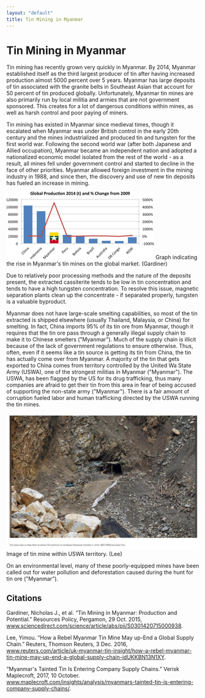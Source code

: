 ```yaml
---
layout: "default"
title: Tin Mining in Myanmar
---
```

# Tin Mining in Myanmar
Tin mining has recently grown very quickly in Myanmar. By 2014, Myanmar established itself as the third largest producer of tin after having increased production almost 5000 percent over 5 years. Myanmar has large deposits of tin associated with the granite belts in Southeast Asian that account for 50 percent of tin produced globally. Unfortunately, Myanmar tin mines are also primarily run by local militia and armies that are not government sponsored. This creates for a lot of dangerous conditions within mines, as well as harsh control and poor paying of miners.

Tin mining has existed in Myanmar since medieval times, though it escalated when Myanmar was under British control in the early 20th century and the mines industrialized and produced tin and tungsten for the first world war. Following the second world war (after both Japanese and Allied occupation), Myanmar became an independent nation and adopted a nationalized economic model isolated from the rest of the world - as a result, all mines fell under government control and started to decline in the face of other  priorities. Myanmar allowed foreign investment in the mining industry in 1988, and since then, the discovery and use of new tin deposits has fueled an increase in mining. 

![Uptake in Myanmar Tin Mining](images/myanmarstat.jpg) 
Graph indicating the rise in Myanmar's tin mines on the global market. (Gardiner)

Due to relatively poor processing methods and the nature of the deposits present, the extracted cassiterite tends to be low in tin concentration and tends to have a high tungsten concentration. To resolve this issue, magnetic separation plants clean up the concentrate - if separated properly, tungsten is a valuable byproduct.

Myanmar does not have large-scale smelting capabilities, so most of the tin extracted is shipped elsewhere (usually Thailand, Malaysia, or China) for smelting. In fact, China imports 95% of its tin ore from Myanmar, though it requires that the tin ore pass through a generally illegal supply chain to make it to Chinese smelters ("Myanmar"). Much of the supply chain is illicit because of the lack of government regulations to ensure otherwise. Thus, often, even if it seems like a tin source is getting its tin from China, the tin has actually come over from Myanmar. A majority of the tin that gets exported to China comes from territory controlled by the United Wa State Army (USWA), one of the strongest militias in Myanmar ("Myanmar"). The USWA, has been flagged by the US for its drug trafficking, thus many companies are afraid to get their tin from this area in fear of being accused of supporting the non-state army ("Myanmar"). There is a fair amount of corruption fueled labor and human trafficking directed by the USWA running the tin mines.

![USWA territory mine](images/myanmine.JPG)
Image of tin mine within USWA territory. (Lee)

On an environmental level, many of these poorly-equipped mines have been called out for water pollution and deforestation caused during the hunt for tin ore ("Myanmar").

## Citations
Gardiner, Nicholas J., et al. “Tin Mining in Myanmar: Production and Potential.” Resources Policy, Pergamon, 29 Oct. 2015, www.sciencedirect.com/science/article/abs/pii/S0301420715000938.

Lee, Yimou. “How a Rebel Myanmar Tin Mine May up-End a Global Supply Chain.” Reuters, Thomson Reuters, 3 Dec. 2016, www.reuters.com/article/uk-myanmar-tin-insight/how-a-rebel-myanmar-tin-mine-may-up-end-a-global-supply-chain-idUKKBN13N1XY.

“Myanmar's Tainted Tin Is Entering Company Supply Chains.” Verisk Maplecroft, 2017, 10 October. www.maplecroft.com/insights/analysis/myanmars-tainted-tin-is-entering-company-supply-chains/.


